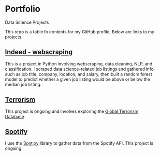 # Portfolio

Data Science Projects

This repo is a table fo contents for my GitHub profile. Below are links to my projects.

## [Indeed - webscraping](https://github.com/mjspeck/webscraping-indeed)  

This is a project in Python involving webscraping, data cleaning, NLP, and classification. I scraped data science-related job listings and gathered info such as job title, company, location, and salary, then built a random forest model to predict whether a given job listing would be above or below the median job listing.

## [Terrorism](https://github.com/mjspeck/gtd-terrorism)  

This project is ongoing and involves exploring the [Global Terrorism Database](https://www.start.umd.edu/gtd/).  

## [Spotify](https://github.com/mjspeck/spotify)  

I use the [Spotipy](https://github.com/plamere/spotipy) library to gather data from the Spotify API. This project is ongoing.
